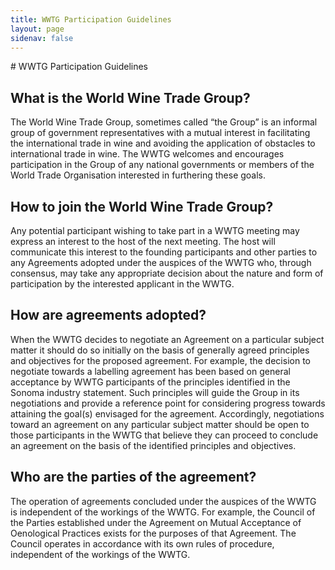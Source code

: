 ```yaml
---
title: WWTG Participation Guidelines
layout: page
sidenav: false
---
```

<div class="usa-layout-docs__main desktop:grid-col-12 usa-prose">
# WWTG Participation Guidelines

## What is the World Wine Trade Group?
The World Wine Trade Group, sometimes called “the Group” is an informal group of government representatives with a mutual interest in facilitating the international trade in wine and avoiding the application of obstacles to international trade in wine. The WWTG welcomes and encourages participation in the Group of any national governments or members of the World Trade Organisation interested in furthering these goals.

## How to join the World Wine Trade Group?
Any potential participant wishing to take part in a WWTG meeting may express an interest to the host of the next meeting. The host will communicate this interest to the founding participants and other parties to any Agreements adopted under the auspices of the WWTG who, through consensus, may take any appropriate decision about the nature and form of participation by the interested applicant in the WWTG. 

## How are agreements adopted?
When the WWTG decides to negotiate an Agreement on a particular subject matter it should do so initially on the basis of generally agreed principles and objectives for the proposed agreement. For example, the decision to negotiate towards a labelling agreement has been based on general acceptance by WWTG participants of the principles identified in the Sonoma industry statement. 
Such principles will guide the Group in its negotiations and provide a reference point for considering progress towards attaining the goal(s) envisaged for the agreement.
Accordingly, negotiations toward an agreement on any particular subject matter should be open to those participants in the WWTG that believe they can proceed to conclude an agreement on the basis of the identified principles and objectives.

## Who are the parties of the agreement?
The operation of agreements concluded under the auspices of the WWTG is independent of the workings of the WWTG. For example, the Council of the Parties established under the Agreement on Mutual Acceptance of Oenological Practices exists for the purposes of that Agreement. The Council operates in accordance with its own rules of procedure, independent of the workings of the WWTG. 
</div>
